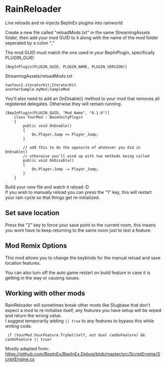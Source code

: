 # RainReloader
Live reloads and re-injects BepInEx plugins into rainworld  

Create a new file called "reloadMods.txt" in the same StreamingAssets folder, then add your mod GUID to it along with the name of the mod folder seperated by a colon ";"   

The mod GUID must match the one used in your BepInPlugin, specifically PLUGIN_GUID
```
[BepInPlugin(PLUGIN_GUID, PLUGIN_NAME, PLUGIN_VERSION)]
```

StreamingAssets/reloadMods.txt
```
twofour2.iteratorKit;IteratorKit
anotherSample.myMod;SampleMod
```


You'll also need to add an OnDisable() method to your mod that removes all registered delegates. Otherwise they will remain running.  
```
[BepInPlugin(PLUGIN_GUID, "Mod Name", "0.1.0")]
    class YourMod : BaseUnityPlugin
    {
        public void OnEnable()
        {
            On.Player.Jump += Player_Jump;
        }
        
        // add this to do the opposite of whatever you did in OnEnable()
        // otherwise you'll wind up with two methods being called
        public void OnDisable()
        {
            On.Player.Jump -= Player_Jump;
        }
    }
```

Build your new file and watch it reload :D  
If you wish to manually reload you can press the "1" key, this will restart your rain cycle so that things get re-initialized.  

## Set save location
Press the "2" key to force your save point to the current room, this means you wont have to keep returning to the same room just to test a feature.

## Mod Remix Options
This mod allows you to change the keybinds for the manual reload and save location features.

You can also turn off the auto game restart on build feature in case it is getting in the way or causing issues.

## Working with other mods
RainReloader will sometimes break other mods like Slugbase that don't expect a mod to re-initialise itself, any features you have setup will be wiped and return the wrong value.  
I suggest temporarily adding `|| true` to any features to bypass this while writing code.
```
 if (YourMod.YourFeature.TryGet(self, out bool canDoFeature) && canDoFeature || true)
```

Mostly adapted from: https://github.com/BepInEx/BepInEx.Debug/blob/master/src/ScriptEngine/ScriptEngine.cs
